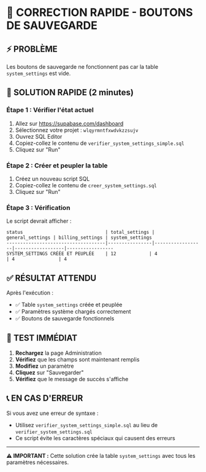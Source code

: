 # 🔧 CORRECTION RAPIDE - BOUTONS DE SAUVEGARDE

## ⚡ PROBLÈME
Les boutons de sauvegarde ne fonctionnent pas car la table `system_settings` est vide.

## 🎯 SOLUTION RAPIDE (2 minutes)

### Étape 1 : Vérifier l'état actuel
1. Allez sur https://supabase.com/dashboard
2. Sélectionnez votre projet : `wlqyrmntfxwdvkzzsujv`
3. Ouvrez SQL Editor
4. Copiez-collez le contenu de `verifier_system_settings_simple.sql`
5. Cliquez sur "Run"

### Étape 2 : Créer et peupler la table
1. Créez un nouveau script SQL
2. Copiez-collez le contenu de `creer_system_settings.sql`
3. Cliquez sur "Run"

### Étape 3 : Vérification
Le script devrait afficher :
```
status                              | total_settings | general_settings | billing_settings | system_settings
------------------------------------|----------------|------------------|------------------|-----------------
SYSTEM_SETTINGS CRÉÉE ET PEUPLÉE    | 12            | 4                | 4                | 4
```

## ✅ RÉSULTAT ATTENDU

Après l'exécution :
- ✅ Table `system_settings` créée et peuplée
- ✅ Paramètres système chargés correctement
- ✅ Boutons de sauvegarde fonctionnels

## 🧪 TEST IMMÉDIAT

1. **Rechargez** la page Administration
2. **Vérifiez** que les champs sont maintenant remplis
3. **Modifiez** un paramètre
4. **Cliquez** sur "Sauvegarder"
5. **Vérifiez** que le message de succès s'affiche

## 📞 EN CAS D'ERREUR

Si vous avez une erreur de syntaxe :
- Utilisez `verifier_system_settings_simple.sql` au lieu de `verifier_system_settings.sql`
- Ce script évite les caractères spéciaux qui causent des erreurs

---

**⚠️ IMPORTANT :** Cette solution crée la table `system_settings` avec tous les paramètres nécessaires.
